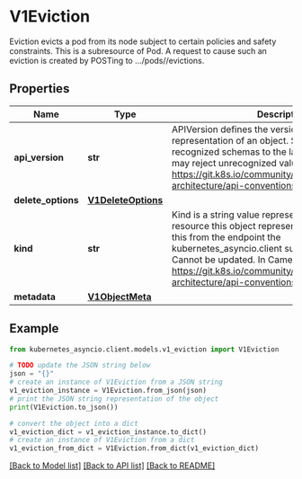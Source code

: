 # V1Eviction

Eviction evicts a pod from its node subject to certain policies and safety constraints. This is a subresource of Pod.  A request to cause such an eviction is created by POSTing to .../pods/<pod name>/evictions.

## Properties

Name | Type | Description | Notes
------------ | ------------- | ------------- | -------------
**api_version** | **str** | APIVersion defines the versioned schema of this representation of an object. Servers should convert recognized schemas to the latest internal value, and may reject unrecognized values. More info: https://git.k8s.io/community/contributors/devel/sig-architecture/api-conventions.md#resources | [optional] 
**delete_options** | [**V1DeleteOptions**](V1DeleteOptions.md) |  | [optional] 
**kind** | **str** | Kind is a string value representing the REST resource this object represents. Servers may infer this from the endpoint the kubernetes_asyncio.client submits requests to. Cannot be updated. In CamelCase. More info: https://git.k8s.io/community/contributors/devel/sig-architecture/api-conventions.md#types-kinds | [optional] 
**metadata** | [**V1ObjectMeta**](V1ObjectMeta.md) |  | [optional] 

## Example

```python
from kubernetes_asyncio.client.models.v1_eviction import V1Eviction

# TODO update the JSON string below
json = "{}"
# create an instance of V1Eviction from a JSON string
v1_eviction_instance = V1Eviction.from_json(json)
# print the JSON string representation of the object
print(V1Eviction.to_json())

# convert the object into a dict
v1_eviction_dict = v1_eviction_instance.to_dict()
# create an instance of V1Eviction from a dict
v1_eviction_from_dict = V1Eviction.from_dict(v1_eviction_dict)
```
[[Back to Model list]](../README.md#documentation-for-models) [[Back to API list]](../README.md#documentation-for-api-endpoints) [[Back to README]](../README.md)


